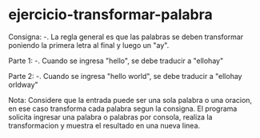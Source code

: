 # ejercicio-transformar-palabra

Consigna:
-. La regla general es que las palabras se deben transformar poniendo la primera letra al final y luego un "ay".

Parte 1:
-. Cuando se ingresa "hello", se debe traducir a "ellohay"

Parte 2:
-. Cuando se ingresa "hello world", se debe traducir a "ellohay orldway"

Nota:
  Considere que la entrada puede ser una sola palabra o una oracion, en ese caso transforma cada palabra segun la consigna.
  El programa solicita ingresar una palabra o palabras por consola, realiza la transformacion y muestra el resultado en una nueva linea.
